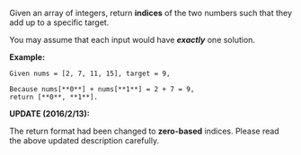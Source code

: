 Given an array of integers, return **indices** of the two numbers such that they add up to a specific target.

You may assume that each input would have ***exactly*** one solution.

**Example:**

```
Given nums = [2, 7, 11, 15], target = 9,

Because nums[**0**] + nums[**1**] = 2 + 7 = 9,
return [**0**, **1**].
```

**UPDATE (2016/2/13):**

The return format had been changed to **zero-based** indices. Please read the above updated description carefully.
